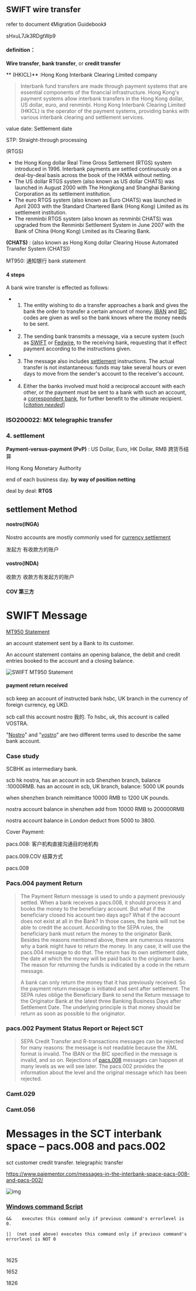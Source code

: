 ## SWIFT wire transfer

refer to document 《Migration Guidebook》

sHxuL7Jk3RDgtWp9

#### definition：

**Wire transfer**, **bank transfer**, or **credit transfer**

** (HKICL)**  :Hong Kong Interbank Clearing Limited company

> Interbank fund transfers are made through payment systems that are essential components of the financial infrastructure. Hong Kong's payment systems allow interbank transfers in the Hong Kong dollar, US dollar, euro, and renminbi. Hong Kong Interbank Clearing Limited (HKICL) is the operator of the payment systems, providing banks with various interbank clearing and settlement services.



value date: Settlement date

STP:  Straight-through processing

 (RTGS) 

*  the Hong Kong dollar Real Time Gross Settlement (RTGS) system introduced in 1996. Interbank payments are settled continuously on a deal-by-deal basis across the book of the HKMA without netting.
* The US dollar RTGS system (also known as US dollar CHATS) was launched in August 2000 with The Hongkong and Shanghai Banking Corporation as its settlement institution. 
* The euro RTGS system (also known as Euro CHATS) was launched in April 2003 with the Standard Chartered Bank (Hong Kong) Limited as its settlement institution.
* The renminbi RTGS system (also known as renminbi CHATS) was upgraded from the Renminbi Settlement System in June 2007 with the Bank of China (Hong Kong) Limited as its Clearing Bank. 

 **(CHATS)** : (also known as Hong Kong dollar Clearing House Automated Transfer System (CHATS)) 

MT950:    通知银行 bank statement 

#### 4 steps

A bank wire transfer is effected as follows:

* 1. The entity wishing to do a transfer approaches a bank and gives the bank the order to transfer a certain amount of money. [IBAN](https://en.wikipedia.org/wiki/IBAN) and [BIC](https://en.wikipedia.org/wiki/ISO_9362) codes are given as well so the bank knows where the money needs to be sent.
* 2. The sending bank transmits a message, via a secure system (such as [SWIFT](https://en.wikipedia.org/wiki/Society_for_Worldwide_Interbank_Financial_Telecommunication) or [Fedwire](https://en.wikipedia.org/wiki/Fedwire), to the receiving bank, requesting that it effect payment according to the instructions given.
* 3. The message also includes [settlement](https://en.wikipedia.org/wiki/Settlement_(finance)) instructions. The actual transfer is not instantaneous: funds may take several hours or even days to move from the sender's account to the receiver's account.
* 4. Either the banks involved must hold a reciprocal account with each other, or the payment must be sent to a bank with such an account, a [correspondent bank](https://en.wikipedia.org/wiki/Correspondent_bank), for further benefit to the ultimate recipient.[*[citation needed](https://en.wikipedia.org/wiki/Wikipedia:Citation_needed)*]





### ISO200022:  MX telegraphic transfer

###  4. settlement

**Payment-versus-payment (PvP)**  :  US Dollar, Euro, HK Dollar, RMB 跨货币结算

Hong Kong Monetary Authority

end of each business day.    **by way of position netting**

deal by deal:  **RTGS**   



## settlement Method

#### nostro(INGA)

Nostro accounts are mostly commonly used for [currency settlement](https://en.wikipedia.org/wiki/Currency_settlement)   

发起方         有收款方的账户

#### vostro(INDA)

收款方         收款方有发起方的账户

#### COV  第三方





# SWIFT  Message

[MT950 Statement](https://www.paiementor.com/swift-mt950-statement-message-detailed-analysis/)

an account statement sent by a Bank to its customer.

 An account statement contains an opening balance, the debit and credit entries booked to the account and a closing balance.

![SWIFT MT950 Statement](https://www.paiementor.com//wp-content/uploads/2018/09/SWIFT-MT950-Statement-Detailed-Analysis-1024x360.png)



####  payment return received

scb  keep an account of  instructed bank hsbc, UK branch  in the currency of foreign currency, eg UKD.

scb call this account nostro 我的.   To hsbc, uk, this account is called VOSTRA.

"[Nostro](https://www.investopedia.com/terms/n/nostroaccount.asp)" and "[vostro](https://www.investopedia.com/terms/v/vostroaccount.asp)" are two different terms used to describe the same bank account. 





### Case study

SCBHK  as intermediary bank. 

scb hk nostra, has an account in scb Shenzhen branch, balance :10000RMB. has an account in scb, UK branch, balance: 5000 UK pounds

when shenzhen branch reimittance 10000 RMB to  1200 UK pounds.  

nostra account balance in shenzhen add from 10000 RMB to 200000RMB

nostra account balance in London deduct from 5000 to 3800.



Cover Payment:

pacs.008:  客户机构直接沟通目的地机构

pacs.009.COV  结算方式



pacs.009   

### Pacs.004   payment Return

> The Payment Return message is used to undo a payment previously settled. When a bank receives a pacs.008, it should process it and books the money to the beneficiary account. But what if the beneficiary closed his account two days ago? What if the account does not exist at all in the Bank? In those cases, the bank will not be able to credit the account. According to the SEPA rules, the beneficiary bank must *return* the money to the originator Bank. Besides the reasons mentioned above, there are numerous reasons why a bank might have to return the money. In any case, it will use the pacs.004 message to do that. The return has its own settlement date, the date at which the money will be paid back to the originator bank. The reason for returning the funds is indicated by a code in the return message.
>
> A bank can only return the money that it has previously received. So the payment return message is initiated and sent after settlement. The SEPA rules oblige the Beneficiary Bank to send the Return message to the Originator Bank at the latest three Banking Business Days after Settlement Date. The underlying principle is that money should be return as soon as possible to the originator.

### pacs.002   Payment Status Report or Reject SCT

> SEPA Credit Transfer and R-transactions messages can be rejected for many reasons: the message is not readable because the XML format is invalid. The IBAN or the BIC specified in the message is invalid, and so on. Rejections of [pacs.008](https://www.paiementor.com//pacs-008-001-02-sct-interbank-ig-2017-v2-1/) messages can happen at many levels as we will see later. The pacs.002 provides the information about the level and the original message which has been rejected.

### Camt.029    

### Camt.056    

# Messages in the SCT interbank space – pacs.008 and pacs.002

sct customer credit transfer.     telegraphic transfer

https://www.paiementor.com/messages-in-the-interbank-space-pacs-008-and-pacs-002/

![img](https://www.paiementor.com//wp-content/uploads/2017/11/Interbank-Space-Pacs.008-and-002.png)



###  [Windows command Script](https://docs.microsoft.com/zh-cn/windows-server/administration/windows-commands/call)

```
&&    executes this command only if previous command's errorlevel is 0.

||  (not used above) executes this command only if previous command's errorlevel is NOT 0



```



1625

1652

1826
